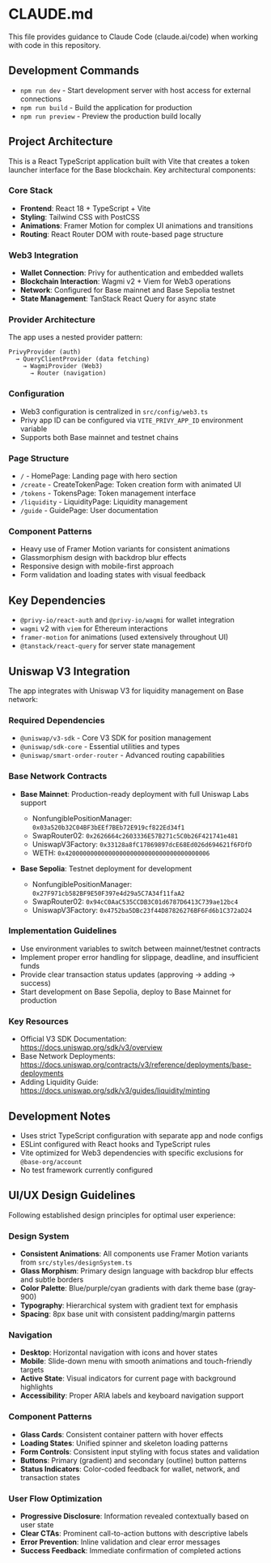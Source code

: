 # CLAUDE.md

This file provides guidance to Claude Code (claude.ai/code) when working with code in this repository.

## Development Commands

- `npm run dev` - Start development server with host access for external connections
- `npm run build` - Build the application for production
- `npm run preview` - Preview the production build locally

## Project Architecture

This is a React TypeScript application built with Vite that creates a token launcher interface for the Base blockchain. Key architectural components:

### Core Stack
- **Frontend**: React 18 + TypeScript + Vite
- **Styling**: Tailwind CSS with PostCSS
- **Animations**: Framer Motion for complex UI animations and transitions
- **Routing**: React Router DOM with route-based page structure

### Web3 Integration
- **Wallet Connection**: Privy for authentication and embedded wallets
- **Blockchain Interaction**: Wagmi v2 + Viem for Web3 operations
- **Network**: Configured for Base mainnet and Base Sepolia testnet
- **State Management**: TanStack React Query for async state

### Provider Architecture
The app uses a nested provider pattern:
```
PrivyProvider (auth) 
  → QueryClientProvider (data fetching)
    → WagmiProvider (Web3)
      → Router (navigation)
```

### Configuration
- Web3 configuration is centralized in `src/config/web3.ts`
- Privy app ID can be configured via `VITE_PRIVY_APP_ID` environment variable
- Supports both Base mainnet and testnet chains

### Page Structure
- `/` - HomePage: Landing page with hero section
- `/create` - CreateTokenPage: Token creation form with animated UI
- `/tokens` - TokensPage: Token management interface  
- `/liquidity` - LiquidityPage: Liquidity management
- `/guide` - GuidePage: User documentation

### Component Patterns
- Heavy use of Framer Motion variants for consistent animations
- Glassmorphism design with backdrop blur effects
- Responsive design with mobile-first approach
- Form validation and loading states with visual feedback

## Key Dependencies
- `@privy-io/react-auth` and `@privy-io/wagmi` for wallet integration
- `wagmi` v2 with `viem` for Ethereum interactions
- `framer-motion` for animations (used extensively throughout UI)
- `@tanstack/react-query` for server state management

## Uniswap V3 Integration
The app integrates with Uniswap V3 for liquidity management on Base network:

### Required Dependencies
- `@uniswap/v3-sdk` - Core V3 SDK for position management
- `@uniswap/sdk-core` - Essential utilities and types
- `@uniswap/smart-order-router` - Advanced routing capabilities

### Base Network Contracts
- **Base Mainnet**: Production-ready deployment with full Uniswap Labs support
  - NonfungiblePositionManager: `0x03a520b32C04BF3bEEf7BEb72E919cf822Ed34f1`
  - SwapRouter02: `0x2626664c2603336E57B271c5C0b26F421741e481`
  - UniswapV3Factory: `0x33128a8fC17869897dcE68Ed026d694621f6FDfD`
  - WETH: `0x4200000000000000000000000000000000000006`

- **Base Sepolia**: Testnet deployment for development
  - NonfungiblePositionManager: `0x27F971cb582BF9E50F397e4d29a5C7A34f11faA2`
  - SwapRouter02: `0x94cC0AaC535CCDB3C01d6787D6413C739ae12bc4`
  - UniswapV3Factory: `0x4752ba5DBc23f44D87826276BF6Fd6b1C372aD24`

### Implementation Guidelines
- Use environment variables to switch between mainnet/testnet contracts
- Implement proper error handling for slippage, deadline, and insufficient funds
- Provide clear transaction status updates (approving → adding → success)
- Start development on Base Sepolia, deploy to Base Mainnet for production

### Key Resources
- Official V3 SDK Documentation: https://docs.uniswap.org/sdk/v3/overview
- Base Network Deployments: https://docs.uniswap.org/contracts/v3/reference/deployments/base-deployments
- Adding Liquidity Guide: https://docs.uniswap.org/sdk/v3/guides/liquidity/minting

## Development Notes
- Uses strict TypeScript configuration with separate app and node configs
- ESLint configured with React hooks and TypeScript rules
- Vite optimized for Web3 dependencies with specific exclusions for `@base-org/account`
- No test framework currently configured

## UI/UX Design Guidelines
Following established design principles for optimal user experience:

### Design System
- **Consistent Animations**: All components use Framer Motion variants from `src/styles/designSystem.ts`
- **Glass Morphism**: Primary design language with backdrop blur effects and subtle borders
- **Color Palette**: Blue/purple/cyan gradients with dark theme base (gray-900)
- **Typography**: Hierarchical system with gradient text for emphasis
- **Spacing**: 8px base unit with consistent padding/margin patterns

### Navigation
- **Desktop**: Horizontal navigation with icons and hover states
- **Mobile**: Slide-down menu with smooth animations and touch-friendly targets
- **Active State**: Visual indicators for current page with background highlights
- **Accessibility**: Proper ARIA labels and keyboard navigation support

### Component Patterns
- **Glass Cards**: Consistent container pattern with hover effects
- **Loading States**: Unified spinner and skeleton loading patterns
- **Form Controls**: Consistent input styling with focus states and validation
- **Buttons**: Primary (gradient) and secondary (outline) button patterns
- **Status Indicators**: Color-coded feedback for wallet, network, and transaction states

### User Flow Optimization
- **Progressive Disclosure**: Information revealed contextually based on user state
- **Clear CTAs**: Prominent call-to-action buttons with descriptive labels
- **Error Prevention**: Inline validation and clear error messages
- **Success Feedback**: Immediate confirmation of completed actions